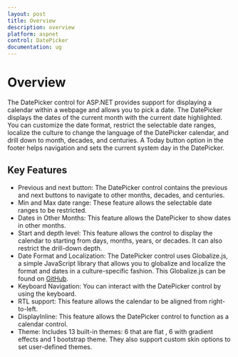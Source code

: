 ```yaml
---
layout: post
title: Overview
description: overview
platform: aspnet
control: DatePicker
documentation: ug
---
```


# Overview

The DatePicker control for ASP.NET provides support for displaying a calendar within a webpage and allows you to pick a date. The DatePicker displays the dates of the current month with the current date highlighted. You can customize the date format, restrict the selectable date ranges, localize the culture to change the language of the DatePicker calendar, and drill down to month, decades, and centuries. A Today button option in the footer helps navigation and sets the current system day in the DatePicker.

## Key Features

* Previous and next button: The DatePicker control contains the previous and next buttons to navigate to other months, decades, and centuries.
* Min and Max date range: These feature allows the selectable date ranges to be restricted.
* Dates in Other Months: This feature allows the DatePicker to show dates in other months.
* Start and depth level: This feature allows the control to display the calendar to starting from days, months, years, or decades. It can also restrict the drill-down depth. 
* Date Format and Localization: The DatePicker control uses Globalize.js, a simple JavaScript library that allows you to globalize and localize the format and dates in a culture-specific fashion. This Globalize.js can be found on [GitHub](https://github.com/jquery/globalize). 
* Keyboard Navigation: You can interact with the DatePicker control by using the keyboard. 
* RTL support: This feature allows the calendar to be aligned from right-to-left. 
* DisplayInline: This feature allows the DatePicker control to function as a calendar control.
* Theme: Includes 13 built-in themes: 6 that are flat , 6 with gradient effects and 1 bootstrap theme. They also support custom skin options to set user-defined themes.
